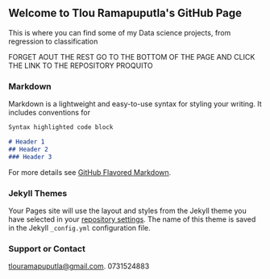 ## Welcome to Tlou Ramapuputla's GitHub Page

This is where you can find some of my Data science projects, from regression to classification

FORGET AOUT THE REST GO TO THE BOTTOM OF THE PAGE AND CLICK THE LINK TO THE REPOSITORY PROQUITO

### Markdown

Markdown is a lightweight and easy-to-use syntax for styling your writing. It includes conventions for

```markdown
Syntax highlighted code block

# Header 1
## Header 2
### Header 3


```

For more details see [GitHub Flavored Markdown](https://guides.github.com/features/mastering-markdown/).

### Jekyll Themes

Your Pages site will use the layout and styles from the Jekyll theme you have selected in your [repository settings](https://github.com/proquito/proquito.github.io/settings). The name of this theme is saved in the Jekyll `_config.yml` configuration file.

### Support or Contact

tlouramapuputla@gmail.com.
0731524883
